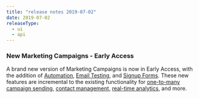 ```yaml
---
title: "release notes 2019-07-02"
date: 2019-07-02
releaseType:
  - ui
  - api
---
```


### New Marketing Campaigns - Early Access

A brand new version of Marketing Campaigns is now in Early Access, with the addition of [Automation](https://sendgrid.com/solutions/marketing-automation/), [Email Testing](https://sendgrid.com/solutions/email-marketing-testing/?ts=1559925149), and [Signup Forms](https://sendgrid.com/solutions/signup-forms/). These new features are incremental to the existing functionality for [one-to-many campaign sending]({{root_url}}/ui/sending-email/how-to-send-email-with-marketing-campaigns/#creating-a-single-send), [contact management]({{root_url}}/ui/managing-contacts/create-and-manage-contacts/#manage-contacts), [real-time analytics]({{root_url}}/ui/analytics-and-reporting/stats-overview/), and more.
